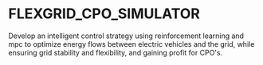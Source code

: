 # FLEXGRID_CPO_SIMULATOR
Develop an intelligent control strategy using reinforcement learning and mpc to optimize energy flows between electric vehicles and the grid, while ensuring grid stability and flexibility, and gaining profit for CPO's.
